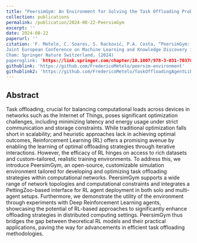 ```yaml
---
title: "PeersimGym: An Environment for Solving the Task Offloading Problem with Reinforcement Learning"
collection: publications
permalink: /publication/2024-08-22-PeersimGym
excerpt: ''
date: 2024-08-22
paperurl: ''
citation: 'F. Metelo, C. Soares, S. Racković, P.A. Costa, “PeersimGym: An Environment for Solving the Task Offloading Problem with Reinforcement Learning,” 
Joint European Conference on Machine Learning and Knowledge Discovery in Databases,
Cham: Springer Nature Switzerland, (2024)
paperoglink: 'https://link.springer.com/chapter/10.1007/978-3-031-70378-2_3#citeas'
githublink: 'https://github.com/FredericoMetelo/peersim-environment'
githublink2: 'https://github.com/FredericoMetelo/TaskOffloadingAgentLibrary'
---
```


Abstract 
--------

Task offloading, crucial for balancing computational loads across devices in networks such as the Internet of Things, poses significant optimization challenges, including minimizing latency and energy usage under strict communication and storage constraints. While traditional optimization falls short in scalability; and heuristic approaches lack in achieving optimal outcomes, Reinforcement Learning (RL) offers a promising avenue by enabling the learning of optimal offloading strategies through iterative interactions. However, the efficacy of RL hinges on access to rich datasets and custom-tailored, realistic training environments. To address this, we introduce PeersimGym, an open-source, customizable simulation environment tailored for developing and optimizing task offloading strategies within computational networks. PeersimGym supports a wide range of network topologies and computational constraints and integrates a PettingZoo-based interface for RL agent deployment in both solo and multi-agent setups. Furthermore, we demonstrate the utility of the environment through experiments with Deep Reinforcement Learning agents, showcasing the potential of RL-based approaches to significantly enhance offloading strategies in distributed computing settings. PeersimGym thus bridges the gap between theoretical RL models and their practical applications, paving the way for advancements in efficient task offloading methodologies.

